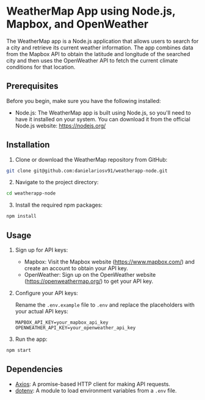 
# WeatherMap App using Node.js, Mapbox, and OpenWeather

The WeatherMap app is a Node.js application that allows users to search for a city and retrieve its current weather information. The app combines data from the Mapbox API to obtain the latitude and longitude of the searched city and then uses the OpenWeather API to fetch the current climate conditions for that location.

## Prerequisites

Before you begin, make sure you have the following installed:

- Node.js: The WeatherMap app is built using Node.js, so you'll need to have it installed on your system. You can download it from the official Node.js website: https://nodejs.org/

## Installation

1. Clone or download the WeatherMap repository from GitHub:

```bash
git clone git@github.com:danielariosv91/weatherapp-node.git
```

2. Navigate to the project directory:

```bash
cd weatherapp-node
```

3. Install the required npm packages:

```bash
npm install
```

## Usage

1. Sign up for API keys:

   - Mapbox: Visit the Mapbox website (https://www.mapbox.com/) and create an account to obtain your API key.
   - OpenWeather: Sign up on the OpenWeather website (https://openweathermap.org/) to get your API key.

2. Configure your API keys:

   Rename the `.env.example` file to `.env` and replace the placeholders with your actual API keys:

   ```env
   MAPBOX_API_KEY=your_mapbox_api_key
   OPENWEATHER_API_KEY=your_openweather_api_key
   ```

3. Run the app:

```bash
npm start
```


## Dependencies

- [Axios](https://axios-http.com/): A promise-based HTTP client for making API requests.
- [dotenv](https://github.com/motdotla/dotenv): A module to load environment variables from a `.env` file.